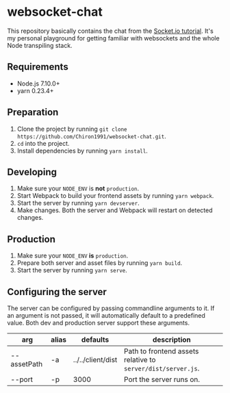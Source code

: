 # websocket-chat
This repository basically contains the chat from the [Socket.io tutorial](https://socket.io/get-started/chat/).
It's my personal playground for getting familiar with websockets and the whole Node transpiling stack.

## Requirements
- Node.js 7.10.0+
- yarn 0.23.4+

## Preparation
1. Clone the project by running `git clone https://github.com/Chiron1991/websocket-chat.git`.
2. `cd` into the project.
3. Install dependencies by running `yarn install`.

## Developing
1. Make sure your `NODE_ENV` is __not__ `production`.
2. Start Webpack to build your frontend assets by running `yarn webpack`.
3. Start the server by running `yarn devserver`.
4. Make changes. Both the server and Webpack will restart on detected changes.

## Production
1. Make sure your `NODE_ENV` __is__ `production`.
2. Prepare both server and asset files by running `yarn build`.
3. Start the server by running `yarn serve`.

## Configuring the server
The server can be  configured by passing commandline arguments to it. If an argument is not passed, it will automatically default to a predefined value. Both dev and production server support these arguments.

arg | alias | defaults | description
--- | --- | --- | ---
--assetPath | -a | ../../client/dist | Path to frontend assets relative to `server/dist/server.js`.
--port | -p | 3000 | Port the server runs on.